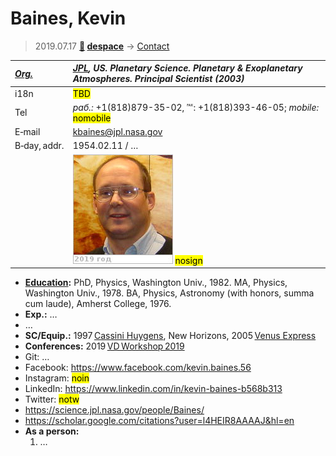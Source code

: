 # Baines, Kevin
> 2019.07.17 **[🚀](../index/index.md) [despace](index.md)** → [Contact](contact.md)

|*[Org.](contact.md)*|*[JPL](zz_jpl.md), US. Planetary Science. Planetary & Exoplanetary Atmospheres. Principal Scientist (2003)*|
|:--|:--|
|i18n| <mark>TBD</mark> |
|Tel|*раб.:* +1(818)879-35-02, ℻: +1(818)393-46-05; *mobile:* <mark>nomobile</mark> |
|E‑mail| <kbaines@jpl.nasa.gov> |
|B‑day, addr.| 1954.02.11 / … |
|| [![](f/contact/b/baines_001_photo_thumb.jpg)](f/contact/b/baines_001_photo.jpg) <mark>nosign</mark> |

   - **[Education](edu.md):** PhD, Physics, Washington Univ., 1982. MA, Physics, Washington Univ., 1978. BA, Physics, Astronomy (with honors, summa cum laude), Amherst College, 1976.
   - **Exp.:** …
   - …
   - **SC/Equip.:** 1997 [Cassini Huygens](cassini_huygens.md), New Horizons, 2005 [Venus Express](venus_express.md)
   - **Conferences:** 2019 [VD Workshop 2019](vdws2019.md)
   - Git: …
   - Facebook: <https://www.facebook.com/kevin.baines.56>
   - Instagram: <mark>noin</mark>
   - LinkedIn: <https://www.linkedin.com/in/kevin-baines-b568b313>
   - Twitter: <mark>notw</mark>
   - <https://science.jpl.nasa.gov/people/Baines/>
   - <https://scholar.google.com/citations?user=l4HEIR8AAAAJ&hl=en>
   - **As a person:**
      1. …
